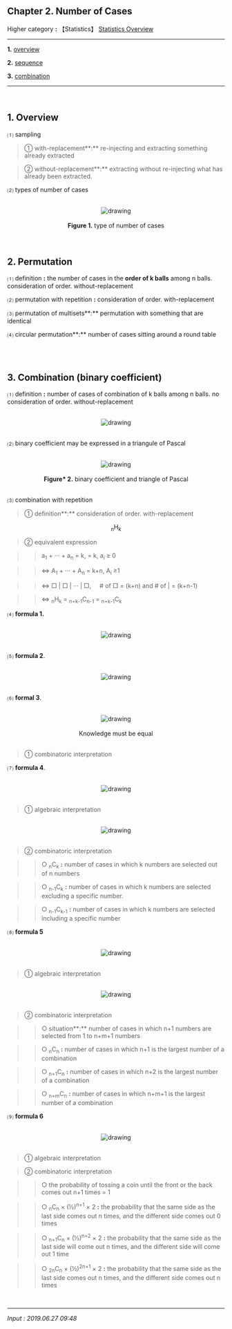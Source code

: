 ## **Chapter 2. Number of Cases**

Higher category **:** 【Statistics】 [Statistics Overview](https://jb243.github.io/pages/1641)

---

**1.** [overview](#1-overview)  

**2.** [sequence](#2-sequence)  

**3.** [combination](#3-combination)  

---

<br>

## **1. Overview**

⑴ sampling

> ① with-replacement**:** re-injecting and extracting something already extracted

> ② without-replacement**:** extracting without re-injecting what has already been extracted.

⑵ types of number of cases

<br>
<center>
<img src="https://github.com/JB243/jb243.github.io/assets/55747737/9a26fe59-83a0-47a6-8fbc-0594a4b6505c" alt="drawing">
</center>
<br>
<center>
  <b>Figure 1.</b> type of number of cases
</center>
<br> 

<br>

## **2. Permutation**

⑴ definition **:** the number of cases in the **order of k balls** among n balls. consideration of order. without-replacement

⑵ permutation with repetition **:** consideration of order. with-replacement

⑶ permutation of multisets**:** permutation with something that are identical

⑷ circular permutation**:** number of cases sitting around a round table

<br>

<br>

## **3. Combination** (binary coefficient) 

⑴ definition **:** number of cases of combination of k balls among n balls. no consideration of order. without-replacement

  <br>
<center>
<img src="https://github.com/JB243/jb243.github.io/assets/55747737/93b95090-0e0f-4016-bcac-5702ebadf8b4" alt="drawing">
</center>
  <br>

⑵ binary coefficient may be expressed in a triangule of Pascal

  <br>
<center>
<img src="https://github.com/JB243/jb243.github.io/assets/55747737/a22f2e4c-0cb5-48a5-8ef7-b8129693e93f" alt="drawing">
</center>
  <br>
<center>
  <b>Figure* 2.</b> binary coefficient and triangle of Pascal
</center>
<br> 

⑶ combination with repetition

> ① definition**:** consideration of order. with-replacement

<center><sub>n</sub>H<sub>k</sub></center>

> ② equivalent expression

>> a<sub>1</sub> + ··· + a<sub>n</sub> = k, = k, a<sub>i</sub> ≥ 0

>> ⇔ A<sub>1</sub> + ··· + A<sub>n</sub> = k+n, A<sub>i</sub> ≥1

>> <span> ⇔ □ | □ | ··· | □,     # of □ = (k+n) and # of | = (k+n-1)</span>

>> ⇔ <sub>n</sub>H<sub>k</sub> = <sub>n+k-1</sub>C<sub>n-1</sub> = <sub>n+k-1</sub>C<sub>k</sub>

⑷ **formula 1.**

  <br>
<center>
<img src="https://github.com/JB243/jb243.github.io/assets/55747737/cf188b91-ee07-4515-b63f-2be3bbe7ed5b" alt="drawing">
</center>
  <br>

⑸ **formula 2**.

  <br>
<center>
<img src="https://github.com/JB243/jb243.github.io/assets/55747737/1d346ee1-3013-4365-b088-ef1d7f0c67aa" alt="drawing">
</center>
  <br>

⑹ **formal 3**.

  <br>
<center>
<img src="https://github.com/JB243/jb243.github.io/assets/55747737/6ad86f09-4199-4bec-a577-9e6c6d7b5e6c" alt="drawing">
</center>
  <br>
<center>
Knowledge must be equal
</center>
<br> 

> ① combinatoric interpretation

⑺ **formula 4**.

  <br>
<center>
<img src="https://github.com/JB243/jb243.github.io/assets/55747737/c8bb9e1a-61f2-49a9-91d7-8d369163886a" alt="drawing">
</center>
  <br>

> ① algebraic interpretation

  <br>
<center>
<img src="https://github.com/JB243/jb243.github.io/assets/55747737/eab8bc84-a19a-43d9-aae3-4510951bc616" alt="drawing">
</center>
  <br>

> ② combinatoric interpretation

>> ○ <sub>n</sub>C<sub>k</sub> **:** number of cases in which k numbers are selected out of n numbers

>> ○ <sub>n-1</sub>C<sub>k</sub> **:** number of cases in which k numbers are selected excluding a specific number.

>> ○ <sub>n-1</sub>C<sub>k-1</sub> **:** number of cases in which k numbers are selected including a specific number 

⑻ **formula 5**

  <br>
<center>
<img src="https://github.com/JB243/jb243.github.io/assets/55747737/338fbe0f-36ae-4c52-9e17-fa878ebc7ee9" alt="drawing">
</center>
  <br>

> ① algebraic interpretation

  <br>
<center>
<img src="https://github.com/JB243/jb243.github.io/assets/55747737/ba9c936d-5948-4b6e-b466-c1e02fff45fa" alt="drawing">
</center>
  <br>

> ② combinatoric interpretation 

>> ○ situation**:** number of cases in which n+1 numbers are selected from 1 to n+m+1 numbers 

>> ○ <sub>n</sub>C<sub>n</sub> **:** number of cases in which n+1 is the largest number of a combination

>> ○ <sub>n+1</sub>C<sub>n</sub> **:** number of cases in which n+2 is the largest number of a combination 

>> ○ <sub>n+m</sub>C<sub>n</sub> **:** number of cases in which n+m+1 is the largest number of a combination 

⑼ **formula 6**

  <br>
<center>
<img src="https://github.com/JB243/jb243.github.io/assets/55747737/64c7f10c-e98a-4d5d-a23c-76ff217c0085" alt="drawing">
</center>
  <br>

> ① algebraic interpretation

> ② combinatoric interpretation

>> ○ the probability of tossing a coin until the front or the back comes out n+1 times = 1

>> ○ <sub>n</sub>C<sub>n</sub> × (½)<sup>n+1</sup> × 2 **:** the probability that the same side as the last side comes out n times, and the different side comes out 0 times 

>> ○ <sub>n+1</sub>C<sub>n</sub> × (½)<sup>n+2</sup> × 2 **:** the probability that the same side as the last side will come out n times, and the different side will come out 1 time 

>> ○ <sub>2n</sub>C<sub>n</sub> × (½)<sup>2n+1</sup> × 2 **:** the probability that the same side as the last side comes out n times, and the different side comes out n times

<br>

---

*Input : 2019.06.27 09:48*
